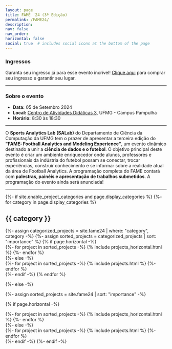 ```yaml
---
layout: page
title: FAME '24 (3ª Edição)
permalink: /FAME24/
description:
nav: false
nav_order: 
horizontal: false
social: true  # includes social icons at the bottom of the page
---
```


<!-- pages/fame24.md -->

### Ingressos
Garanta seu ingresso já para esse evento incrível! <a href='https://www.sympla.com.br/evento/future-of-football-conference-fame-24-business-of-global-football-ufmg-nyu/2559817'>Clique aqui</a> para comprar seu ingresso e garantir seu lugar.

<hr>

### Sobre o evento
- **Data:** 05 de Setembro 2024
- **Local:** <a href='https://maps.app.goo.gl/DvN4WFp6hKDvHia36'>Centro de Atividades Didáticas 3</a>, UFMG - Campus Pampulha
- **Horário:** 8:30 às 18:30

<hr>

O <b>Sports Analytics Lab (SALab)</b> do Departamento de Ciência da Computação da UFMG tem o prazer de apresentar a terceira edição do 
<b>"FAME: Football Analytics and Modeling Experience"</b>, um evento dinâmico destinado a unir a <b>ciência de dados e o futebol</b>. 
O objetivo principal deste evento é criar um ambiente enriquecedor onde alunos, professores e profissionais da indústria do futebol 
possam se conectar, trocar experiências, construir conhecimento e se informar sobre a realidade atual da área de Football Analytics. 
A programação completa do FAME contará com <b>palestras, painéis e apresentação de trabalhos submetidos</b>. A programação do evento ainda será anunciada!
<hr>
<div class="projects">
{%- if site.enable_project_categories and page.display_categories %}
  <!-- Display categorized projects -->
  {%- for category in page.display_categories %}
  <h2 class="category">{{ category }}</h2>
  {%- assign categorized_projects = site.fame24 | where: "category", category -%}
  {%- assign sorted_projects = categorized_projects | sort: "importance" %}
  <!-- Generate cards for each project -->
  {% if page.horizontal -%}
  <div class="container">
    <div class="row row-cols-2">
    {%- for project in sorted_projects -%}
      {% include projects_horizontal.html %}
    {%- endfor %}
    </div>
  </div>
  {%- else -%}
  <div class="grid">
    {%- for project in sorted_projects -%}
      {% include projects.html %}
    {%- endfor %}
  </div>
  {%- endif -%}
  {% endfor %}

{%- else -%}
<!-- Display projects without categories -->
  {%- assign sorted_projects = site.fame24 | sort: "importance" -%}
  <!-- Generate cards for each project -->
  {% if page.horizontal -%}
  <div class="container">
    <div class="row row-cols-2">
    {%- for project in sorted_projects -%}
      {% include projects_horizontal.html %}
    {%- endfor %}
    </div>
  </div>
  {%- else -%}
  <div class="grid">
    {%- for project in sorted_projects -%}
      {% include projects.html %}
    {%- endfor %}
  </div>
  {%- endif -%}
{%- endif -%}
</div>
